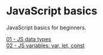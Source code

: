 # JavaScript basics
JavaScript basics for beginners.

[01 - JS data types](https://github.com/zion86/JavaScript-basics/tree/main/01-javascript-data-types) \
[02 - JS variables: var, let, const](https://github.com/zion86/JavaScript-basics/tree/main/02-variables-var-let-const)
